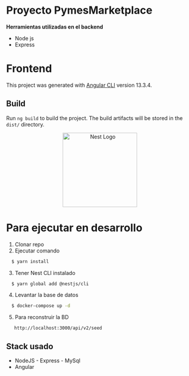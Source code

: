 # Proyecto PymesMarketplace

**Herramientas utilizadas en el backend**

- Node js
- Express

# Frontend

This project was generated with [Angular CLI](https://github.com/angular/angular-cli) version 13.3.4.

## Build

Run `ng build` to build the project. The build artifacts will be stored in the `dist/` directory.


<p align="center">
  <a href="http://nestjs.com/" target="blank"><img src="https://nestjs.com/img/logo-small.svg" width="200" alt="Nest Logo" /></a>
</p>

# Para ejecutar en desarrollo

  1. Clonar repo
  2. Ejecutar comando
  
  ```bash
    $ yarn install
  ```
  3. Tener Nest CLI instalado

  ```bash
    $ yarn global add @nestjs/cli
  ```
  4. Levantar la base de datos

  ```bash
    $ docker-compose up -d
  ```
  5. Para reconstruir la BD
  
  ```
     http://localhost:3000/api/v2/seed
  ```


## Stack usado
* NodeJS - Express - MySql 
* Angular
